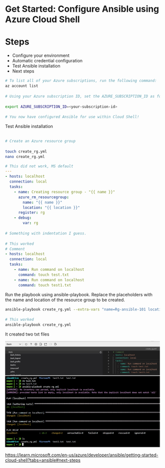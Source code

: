 # Get Started: Configure Ansible using Azure Cloud Shell

# Steps

* Configure your environment
* Automatic credential configuration
* Test Ansible installation
* Next steps

```bash
# To list all of your Azure subscriptions, run the following command:
az account list

# Using your Azure subscription ID, set the AZURE_SUBSCRIPTION_ID as follows:

export AZURE_SUBSCRIPTION_ID=<your-subscription-id>

# You now have configured Ansible for use within Cloud Shell!


```
Test Ansible installation

```bash

# Create an Azure resource group

touch create_rg.yml
nano create_rg.yml

```

```yaml
# This did not work, MS default
---
- hosts: localhost
  connection: local
  tasks:
    - name: Creating resource group - "{{ name }}"
      azure_rm_resourcegroup:
        name: "{{ name }}"
        location: "{{ location }}"
      register: rg
    - debug:
        var: rg

# Something with indentation I guess.

# This worked
# Comment
- hosts: localhost
  connection: local
  tasks:
    - name: Run command on localhost
      command: touch test.txt
    - name: Run command on localhost
      command: touch test1.txt
```
Run the playbook using ansible-playbook. Replace the placeholders with the name and location of the resource group to be created.

```bash
ansible-playbook create_rg.yml --extra-vars "name=Rg-ansible-101 location=uksouth"

# This worked
ansible-playbook create_rg.yml

```
It created two txt files

![Result 101](https://github.com/spawnmarvel/azure-ansibel/blob/main/images/101.jpg)

https://learn.microsoft.com/en-us/azure/developer/ansible/getting-started-cloud-shell?tabs=ansible#next-steps



